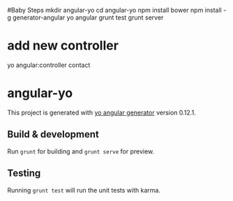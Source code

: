 #Baby Steps
mkdir angular-yo
cd angular-yo
npm install bower
npm install -g generator-angular
yo angular
grunt test
grunt server

# add new controller
yo angular:controller contact

# angular-yo

This project is generated with [yo angular generator](https://github.com/yeoman/generator-angular)
version 0.12.1.

## Build & development

Run `grunt` for building and `grunt serve` for preview.

## Testing

Running `grunt test` will run the unit tests with karma.
